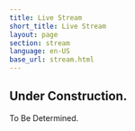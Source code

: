 ```yaml
---
title: Live Stream
short_title: Live Stream
layout: page
section: stream
language: en-US
base_url: stream.html
---
```



## Under Construction.

<!-- <iframe width="720" height="484" src="https://www.youtube.com/embed/" title="YouTube video player" frameborder="0" allow="accelerometer; autoplay; clipboard-write; encrypted-media; gyroscope; picture-in-picture" allowfullscreen></iframe> -->
To Be Determined.
